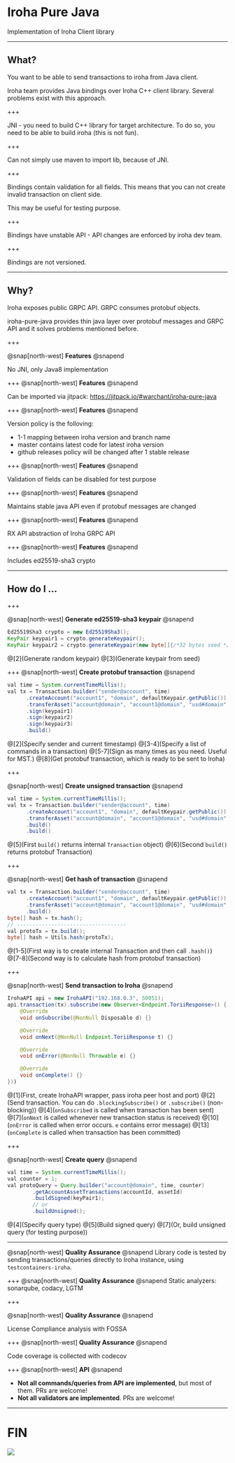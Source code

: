 # Iroha Pure Java
Implementation of Iroha Client library

---

## What?

You want to be able to send transactions to iroha from Java client.

Iroha team provides Java bindings over Iroha C++ client library. Several problems exist with this approach.

+++

JNI - you need to build C++ library for target architecture. To do so, you need to be able to build iroha (this is not fun).

+++

Can not simply use maven to import lib, because of JNI.

+++

Bindings contain validation for all fields. This means that you can not create invalid transaction on client side.

This may be useful for testing purpose.

+++

Bindings have unstable API - API changes are enforced by iroha dev team.

+++

Bindings are not versioned.

---

## Why?

Iroha exposes public GRPC API. GRPC consumes protobuf objects.

iroha-pure-java provides thin java layer over protobuf messages and GRPC API and it solves problems mentioned before.

+++

@snap[north-west]
**Features**
@snapend

No JNI, only Java8 implementation

+++
@snap[north-west]
**Features**
@snapend

Can be imported via jitpack:
https://jitpack.io/#warchant/iroha-pure-java

+++
@snap[north-west]
**Features**
@snapend

Version policy is the folloving:

- 1-1 mapping between iroha version and branch name
- master contains latest code for latest iroha version
- github releases policy will be changed after 1 stable release

+++
@snap[north-west]
**Features**
@snapend

Validation of fields can be disabled for test purpose

+++
@snap[north-west]
**Features**
@snapend

Maintains stable java API even if protobuf messages are changed

+++
@snap[north-west]
**Features**
@snapend

RX API abstraction of Iroha GRPC API

+++
@snap[north-west]
**Features**
@snapend

Includes ed25519-sha3 crypto

---

## How do I ...

+++

@snap[north-west]
**Generate ed25519-sha3 keypair**
@snapend

```java
Ed25519Sha3 crypto = new Ed25519Sha3();
KeyPair keypair1 = crypto.generateKeypair();
KeyPair keypair2 = crypto.generateKeypair(new byte[]{/*32 bytes seed */});
```
@[2](Generate random keypair)
@[3](Generate keypair from seed)

+++
@snap[north-west]
**Create protobuf transaction**
@snapend

```java
val time = System.currentTimeMillis();
val tx = Transaction.builder("sender@account", time)
      .createAccount("account1", "domain", defaultKeypair.getPublic())
      .transferAsset("account@domain", "account1@domain", "usd#domain", "description", new BigDecimal(5))
      .sign(keypair1)
      .sign(keypair2)
      .sign(keypair3)
      .build()
```
@[2](Specify sender and current timestamp)
@[3-4](Specify a list of commands in a transaction)
@[5-7](Sign as many times as you need. Useful for MST.)
@[8](Get protobuf transaction, which is ready to be sent to Iroha)

+++

@snap[north-west]
**Create unsigned transaction**
@snapend

```java
val time = System.currentTimeMillis();
val tx = Transaction.builder("sender@account", time)
      .createAccount("account1", "domain", defaultKeypair.getPublic())
      .transferAsset("account@domain", "account1@domain", "usd#domain", "description", new BigDecimal(5))
      .build()
      .build()
```
@[5](First `build()` returns internal `Transaction` object)
@[6](Second `build()` returns protobuf Transaction)

+++

@snap[north-west]
**Get hash of transaction**
@snapend

```java
val tx = Transaction.builder("sender@account", time)
      .createAccount("account1", "domain", defaultKeypair.getPublic())
      .transferAsset("account@domain", "account1@domain", "usd#domain", "description", new BigDecimal(5))
      .build()
byte[] hash = tx.hash();
// -----------------------------------
val protoTx = tx.build();
byte[] hash = Utils.hash(protoTx);
```
@[1-5](First way is to create internal Transaction and then call `.hash()`)
@[7-8](Second way is to calculate hash from protobuf transaction)

+++

@snap[north-west]
**Send transaction to Iroha**
@snapend

```java
IrohaAPI api = new IrohaAPI("192.168.0.3", 50051);
api.transaction(tx).subscribe(new Observer<Endpoint.ToriiResponse>() {
    @Override
    void onSubscribe(@NonNull Disposable d) {}

    @Override
    void onNext(@NonNull Endpoint.ToriiResponse t) {}

    @Override
    void onError(@NonNull Throwable e) {}

    @Override
    void onComplete() {}
}))
```
@[1](First, create IrohaAPI wrapper, pass iroha peer host and port)
@[2](Send transaction. You can do `.blockingSubscribe()` or `.subscribe()` (non-blocking))
@[4](`onSubscribed` is called when transaction has been sent)
@[7](`onNext` is called whenever new transaction status is received)
@[10](`onError` is called when error occurs. `e` contains error message)
@[13](`onComplete` is called when transaction has been committed)

+++

@snap[north-west]
**Create query**
@snapend

```java
val time = System.currentTimeMillis();
val counter = 1;
val protoQuery = Query.builder("account@domain", time, counter)
        .getAccountAssetTransactions(accountId, assetId)
        .buildSigned(keyPair1);
        // or
        .buildUnsigned();
```

@[4](Specify query type)
@[5](Build signed query)
@[7](Or, build unsigned query (for testing purpose))

---
@snap[north-west]
**Quality Assurance**
@snapend
Library code is tested by sending transactions/queries directly to Iroha instance, using `testcontainers-iroha`.

+++
@snap[north-west]
**Quality Assurance**
@snapend
Static analyzers: sonarqube, codacy, LGTM

+++

@snap[north-west]
**Quality Assurance**
@snapend

License Compliance analysis with FOSSA

+++
@snap[north-west]
**Quality Assurance**
@snapend

Code coverage is collected with codecov

+++
@snap[north-west]
**API**
@snapend

- **Not all commands/queries from API are implemented**, but most of them. PRs are welcome!
- **Not all validators are implemented**. PRs are welcome!

---

# FIN

![](https://www.lfasiallc.com/wp-content/uploads/2017/11/logo_soramitsu-1.png)
